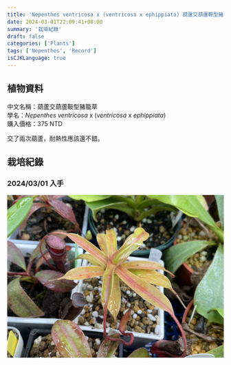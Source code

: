 ```yaml
---
title: 'Nepenthes ventricosa x (ventricosa x ephippiata) 葫蘆交葫蘆鞍型豬籠草'
date: 2024-03-01T22:09:41+08:00
summary: '栽培紀錄'
draft: false
categories: ['Plants']
tags: ['Nepenthes', 'Record']
isCJKLanguage: true
---
```


## 植物資料

中文名稱：葫蘆交葫蘆鞍型豬籠草  
學名：*Nepenthes ventricosa* x (*ventricosa* x *ephippiata*)  
購入價格：375 NTD  

交了兩次葫蘆，耐熱性應該還不錯。  

## 栽培紀錄

### 2024/03/01 入手

![2024-03-01](./images/2024-03-01.jpg)
